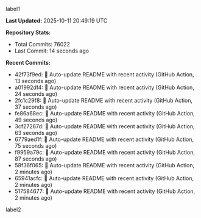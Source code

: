 
label1 
<!-- ACTIVITY_START -->
**Last Updated:** 2025-10-11 20:49:19 UTC

**Repository Stats:**
- Total Commits: 76022
- Last Commit: 14 seconds ago

**Recent Commits:**
- 42f73f9ed: 🤖 Auto-update README with recent activity (GitHub Action, 13 seconds ago)
- a01992df4: 🤖 Auto-update README with recent activity (GitHub Action, 24 seconds ago)
- 2fc1c29f8: 🤖 Auto-update README with recent activity (GitHub Action, 37 seconds ago)
- fe86a68ec: 🤖 Auto-update README with recent activity (GitHub Action, 49 seconds ago)
- 3cf27267d: 🤖 Auto-update README with recent activity (GitHub Action, 63 seconds ago)
- 6779aed1f: 🤖 Auto-update README with recent activity (GitHub Action, 75 seconds ago)
- f9959a79c: 🤖 Auto-update README with recent activity (GitHub Action, 87 seconds ago)
- 58f36f065: 🤖 Auto-update README with recent activity (GitHub Action, 2 minutes ago)
- 65941acfc: 🤖 Auto-update README with recent activity (GitHub Action, 2 minutes ago)
- 517584677: 🤖 Auto-update README with recent activity (GitHub Action, 2 minutes ago)
<!-- ACTIVITY_END -->

label2
